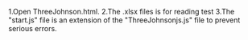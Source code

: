 1.Open ThreeJohnson.html.
2.The .xlsx files is for reading test
3.The "start.js" file is an extension of the "ThreeJohnsonjs.js" file to prevent serious errors.
